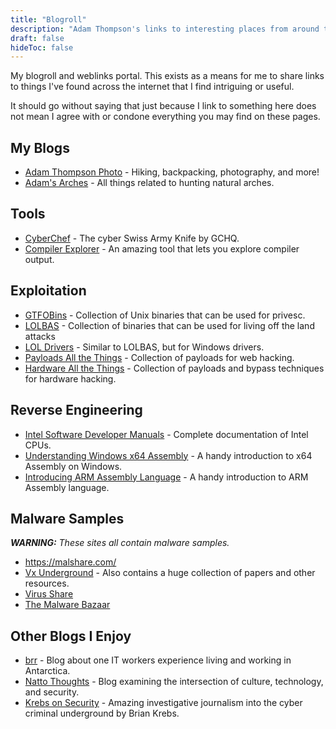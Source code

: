 ```yaml
---
title: "Blogroll"
description: "Adam Thompson's links to interesting places from around the web."
draft: false
hideToc: false
---
```


My blogroll and weblinks portal. This exists as a means for me to share links to things I've found across the internet that I find intriguing or useful. 

It should go without saying that just because I link to something here does not mean I agree with or condone everything you may find on these pages. 

## My Blogs

- <a href="https://adamthompsonphoto.com/blog" target="_blank">Adam Thompson Photo</a> - Hiking, backpacking, photography, and more!
- <a href="https://adamsarches.com" target="_blank">Adam's Arches</a> - All things related to hunting natural arches.

## Tools

- <a href="https://gchq.github.io/CyberChef/" target="_blank">CyberChef</a> - The cyber Swiss Army Knife by GCHQ. 
- <a href="https://godbolt.org/" target="_blank">Compiler Explorer</a> - An amazing tool that lets you explore compiler output.

## Exploitation 

- <a href="https://gtfobins.github.io/" target="_blank">GTFOBins</a> - Collection of Unix binaries that can be used for privesc.
- <a href="https://lolbas-project.github.io/" target="_blank">LOLBAS</a> - Collection of binaries that can be used for living off the land attacks
- <a href="https://www.loldrivers.io/" target="_blank">LOL Drivers</a> - Similar to LOLBAS, but for Windows drivers.
- <a href="https://swisskyrepo.github.io/PayloadsAllTheThings/" target="_blank">Payloads All the Things</a> - Collection of payloads for web hacking.
- <a href="https://swisskyrepo.github.io/HardwareAllTheThings/" target="_blank">Hardware All the Things</a> - Collection of payloads and bypass techniques for hardware hacking.

## Reverse Engineering 

- <a href="https://www.intel.com/content/www/us/en/developer/articles/technical/intel-sdm.html" target="_blank">Intel Software Developer Manuals</a> - Complete documentation of Intel CPUs. 
- <a href="https://sonictk.github.io/asm_tutorial/" target="_blank">Understanding Windows x64 Assembly</a> - A handy introduction to x64 Assembly on Windows.
- <a href="http://www.cburch.com/books/arm/" target="_blank">Introducing ARM Assembly Language</a> - A handy introduction to ARM Assembly language. 

## Malware Samples 

***WARNING:** These sites all contain malware samples.*

- <a href="https://malshare.com/" target="_blank">https://malshare.com/</a>
- <a href="https://vx-underground.org/" target="_blank">Vx Underground</a> - Also contains a huge collection of papers and other resources.
- <a href="https://virusshare.com/" target="_blank">Virus Share</a>
- <a href="https://bazaar.abuse.ch/browse/" target="_blank">The Malware Bazaar</a>

## Other Blogs I Enjoy

- <a href="https://brr.fyi/" target="_blank">brr</a> - Blog about one IT workers experience living and working in Antarctica. 
- <a href="https://nattothoughts.substack.com/" target="_blank">Natto Thoughts</a> - Blog examining the intersection of culture, technology, and security. 
- <a href="https://krebsonsecurity.com/" target="_blank">Krebs on Security</a> - Amazing investigative journalism into the cyber criminal underground by Brian Krebs. 